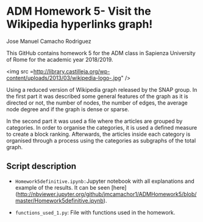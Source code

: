 # ADM Homework 5- Visit the Wikipedia hyperlinks graph!

Jose Manuel Camacho Rodriguez

This GitHub contains homework 5 for the ADM class in Sapienza University of Rome for the academic year 2018/2019. 

<img src =http://library.castilleja.org/wp-content/uploads/2013/03/wikipedia-logo-.jpg" /></div>

Using a reduced version of Wikipedia graph released by the SNAP group. In the first part it was described some general features of the graph as it is directed or not, the number of nodes, the number of edges, the average node degree and if the graph is dense or sparse.

In the second part it was used a file where the articles are grouped by categories. In order to organise the categories, it is  used a defined measure to create a block ranking. Afterwards, the articles inside each category is organised through a process using the categories as subgraphs of the total graph.

## Script description

* `Homework5definitive.ipynb:`Jupyter notebook with all explanations and example of the results. It can be seen [here] (http://nbviewer.jupyter.org/github/jmcamachor1/ADMHomework5/blob/master/Homework5definitive.ipynb).

* `functions_used_1.py`: File with functions used in the homework.


